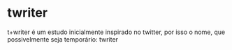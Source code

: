 # twriter
 t+writer é um estudo inicialmente inspirado no twitter, por isso o nome, que possivelmente seja temporário: twriter
